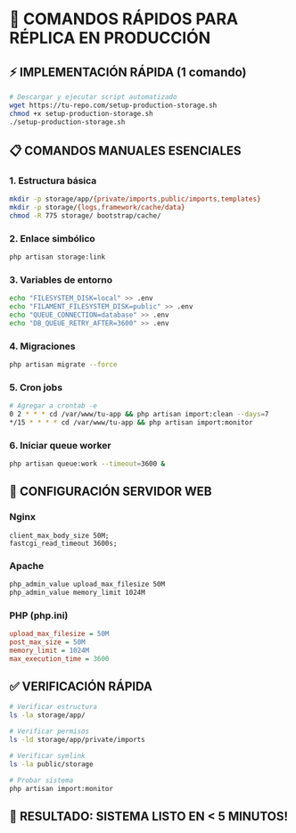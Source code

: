 # 🚀 COMANDOS RÁPIDOS PARA RÉPLICA EN PRODUCCIÓN

## ⚡ IMPLEMENTACIÓN RÁPIDA (1 comando)

```bash
# Descargar y ejecutar script automatizado
wget https://tu-repo.com/setup-production-storage.sh
chmod +x setup-production-storage.sh
./setup-production-storage.sh
```

## 📋 COMANDOS MANUALES ESENCIALES

### 1. **Estructura básica**

```bash
mkdir -p storage/app/{private/imports,public/imports,templates}
mkdir -p storage/{logs,framework/cache/data}
chmod -R 775 storage/ bootstrap/cache/
```

### 2. **Enlace simbólico**

```bash
php artisan storage:link
```

### 3. **Variables de entorno**

```bash
echo "FILESYSTEM_DISK=local" >> .env
echo "FILAMENT_FILESYSTEM_DISK=public" >> .env
echo "QUEUE_CONNECTION=database" >> .env
echo "DB_QUEUE_RETRY_AFTER=3600" >> .env
```

### 4. **Migraciones**

```bash
php artisan migrate --force
```

### 5. **Cron jobs**

```bash
# Agregar a crontab -e
0 2 * * * cd /var/www/tu-app && php artisan import:clean --days=7
*/15 * * * * cd /var/www/tu-app && php artisan import:monitor
```

### 6. **Iniciar queue worker**

```bash
php artisan queue:work --timeout=3600 &
```

## 🔧 CONFIGURACIÓN SERVIDOR WEB

### **Nginx**

```nginx
client_max_body_size 50M;
fastcgi_read_timeout 3600s;
```

### **Apache**

```apache
php_admin_value upload_max_filesize 50M
php_admin_value memory_limit 1024M
```

### **PHP (php.ini)**

```ini
upload_max_filesize = 50M
post_max_size = 50M
memory_limit = 1024M
max_execution_time = 3600
```

## ✅ VERIFICACIÓN RÁPIDA

```bash
# Verificar estructura
ls -la storage/app/

# Verificar permisos
ls -ld storage/app/private/imports

# Verificar symlink
ls -la public/storage

# Probar sistema
php artisan import:monitor
```

## 🎯 RESULTADO: SISTEMA LISTO EN < 5 MINUTOS!
